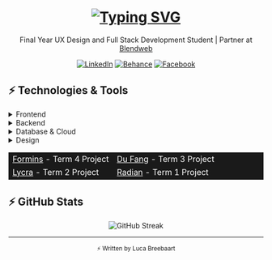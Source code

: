<h1 align="center">
  <a href="https://git.io/typing-svg"><img src="https://readme-typing-svg.demolab.com?font=Fira+Code&weight=600&size=32&duration=3000&pause=1000&center=true&vCenter=true&repeat=true&random=false&width=435&lines=Luca+Breebaart;Full+Stack+Developer;UX+Designer&color=FFFFFF" alt="Typing SVG" /></a>
</h1>
<p align="center">
    Final Year UX Design and Full Stack Development Student | Partner at <a href="https://blendweb.co.za">Blendweb</a>
</p>
<div align="center">
  
  [![LinkedIn](https://img.shields.io/badge/-LinkedIn-0A66C2?style=flat-square&logo=linkedin&logoColor=white)](https://linkedin.com/in/lucabreebaart)
  [![Behance](https://img.shields.io/badge/-Behance-1769FF?style=flat-square&logo=behance&logoColor=white)](https://behance.net/lucabreebaart1)
  [![Facebook](https://img.shields.io/badge/-Facebook-1877F2?style=flat-square&logo=facebook&logoColor=white)](https://facebook.com/LucaBreebaart)
  
</div>

## ⚡ Technologies & Tools

<details>
<summary>Frontend</summary>

![TypeScript](https://img.shields.io/badge/-TypeScript-3178C6?style=flat-square&logo=typescript&logoColor=white)
![JavaScript](https://img.shields.io/badge/-JavaScript-F7DF1E?style=flat-square&logo=javascript&logoColor=black)
![React Native](https://img.shields.io/badge/-React_Native-61DAFB?style=flat-square&logo=react&logoColor=black)
![Angular](https://img.shields.io/badge/-Angular-DD0031?style=flat-square&logo=angular&logoColor=white)
![Next.js](https://img.shields.io/badge/-Next.js-000000?style=flat-square&logo=next.js&logoColor=white)
![TailwindCSS](https://img.shields.io/badge/-TailwindCSS-38B2AC?style=flat-square&logo=tailwind-css&logoColor=white)
![Webflow](https://img.shields.io/badge/-Webflow-4353FF?style=flat-square&logo=webflow&logoColor=white)
![CSS3](https://img.shields.io/badge/-CSS3-1572B6?style=flat-square&logo=css3&logoColor=white)

</details>

<details>
<summary>Backend</summary>

![Node.js](https://img.shields.io/badge/-Node.js-339933?style=flat-square&logo=node.js&logoColor=white)
![PHP](https://img.shields.io/badge/-PHP-777BB4?style=flat-square&logo=php&logoColor=white)
![C#](https://img.shields.io/badge/-C%23-239120?style=flat-square&logo=c-sharp&logoColor=white)
![Deno](https://img.shields.io/badge/-Deno-000000?style=flat-square&logo=deno&logoColor=white)

</details>

<details>
<summary>Database & Cloud</summary>

![PostgreSQL](https://img.shields.io/badge/-PostgreSQL-336791?style=flat-square&logo=postgresql&logoColor=white)
![MongoDB](https://img.shields.io/badge/-MongoDB-47A248?style=flat-square&logo=mongodb&logoColor=white)
![Firebase](https://img.shields.io/badge/-Firebase-FFCA28?style=flat-square&logo=firebase&logoColor=black)
![Supabase](https://img.shields.io/badge/-Supabase-3ECF8E?style=flat-square&logo=supabase&logoColor=white)
![Google Cloud](https://img.shields.io/badge/-Google_Cloud-4285F4?style=flat-square&logo=google-cloud&logoColor=white)
![Cloudflare](https://img.shields.io/badge/-Cloudflare-F38020?style=flat-square&logo=cloudflare&logoColor=white)
![Aiven](https://img.shields.io/badge/-Aiven-FF4A1F?style=flat-square&logo=aiven&logoColor=white)

</details>

<details>
<summary>Design</summary>

![Figma](https://img.shields.io/badge/-Figma-F24E1E?style=flat-square&logo=figma&logoColor=white)
![Adobe Creative Suite](https://img.shields.io/badge/-Adobe_Creative_Suite-FF0000?style=flat-square&logo=adobe&logoColor=white)
![Framer](https://img.shields.io/badge/-Framer-0055FF?style=flat-square&logo=framer&logoColor=white)

</details>

<div align="center">
    <table style="background-color: #1a1a1a; color: #ffffff">
        <tr>
            <td><a href="https://github.com/LucaBreebaart/Formins" style="color: #ffffff">Formins</a> - Term 4 Project</td>
            <td><a href="https://github.com/LucaBreebaart/Du_Fang" style="color: #ffffff">Du Fang</a> - Term 3 Project</td>
        </tr>
        <tr>
            <td><a href="https://github.com/LucaBreebaart/lycra" style="color: #ffffff">Lycra</a> - Term 2 Project</td>
            <td><a href="https://github.com/LucaBreebaart/Radian" style="color: #ffffff">Radian</a> - Term 1 Project</td>
        </tr>
    </table>
</div>

## ⚡ GitHub Stats

<div align="center">
  
![GitHub Streak](https://github-readme-streak-stats.herokuapp.com/?user=LucaBreebaart&theme=dark&hide_border=true&background=00000000&ring=FFFFFF&fire=FFFFFF&currStreakLabel=FFFFFF&sideLabels=FFFFFF&dates=FFFFFF&currStreakNum=FFFFFF&sideNums=FFFFFF)

</div>

---

<div align="center">
  <sub>⚡ Written by Luca Breebaart</sub>
</div>
